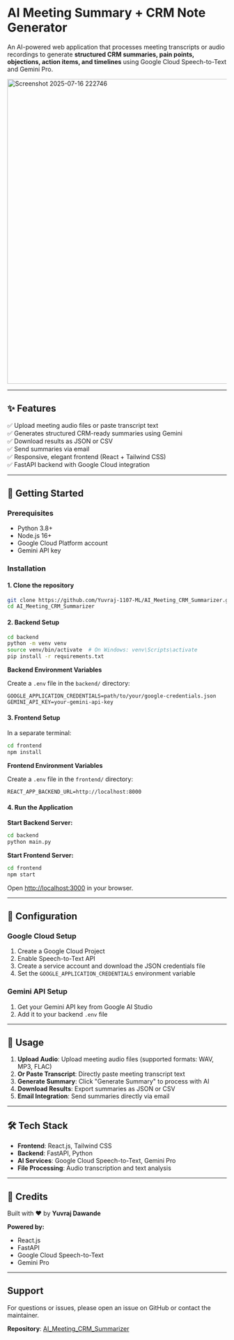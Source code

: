 # AI Meeting Summary + CRM Note Generator

An AI-powered web application that processes meeting transcripts or audio recordings to generate **structured CRM summaries, pain points, objections, action items, and timelines** using Google Cloud Speech-to-Text and Gemini Pro.

<img width="1000" height="700" alt="Screenshot 2025-07-16 222746" src="https://github.com/user-attachments/assets/b9e5c4cc-a96d-4f9c-88de-df4194e73af0" />




---

## ✨ Features

✅ Upload meeting audio files or paste transcript text  
✅ Generates structured CRM-ready summaries using Gemini  
✅ Download results as JSON or CSV  
✅ Send summaries via email  
✅ Responsive, elegant frontend (React + Tailwind CSS)  
✅ FastAPI backend with Google Cloud integration

---

## 🚀 Getting Started

### Prerequisites

- Python 3.8+
- Node.js 16+
- Google Cloud Platform account
- Gemini API key

### Installation

#### 1. Clone the repository

```bash
git clone https://github.com/Yuvraj-1107-ML/AI_Meeting_CRM_Summarizer.git
cd AI_Meeting_CRM_Summarizer
```

#### 2. Backend Setup

```bash
cd backend
python -m venv venv
source venv/bin/activate  # On Windows: venv\Scripts\activate
pip install -r requirements.txt
```

**Backend Environment Variables**

Create a `.env` file in the `backend/` directory:

```env
GOOGLE_APPLICATION_CREDENTIALS=path/to/your/google-credentials.json
GEMINI_API_KEY=your-gemini-api-key
```

#### 3. Frontend Setup

In a separate terminal:

```bash
cd frontend
npm install
```

**Frontend Environment Variables**

Create a `.env` file in the `frontend/` directory:

```env
REACT_APP_BACKEND_URL=http://localhost:8000
```

#### 4. Run the Application

**Start Backend Server:**

```bash
cd backend
python main.py
```

**Start Frontend Server:**

```bash
cd frontend
npm start
```

Open [http://localhost:3000](http://localhost:3000) in your browser.

---

## 🔧 Configuration

### Google Cloud Setup

1. Create a Google Cloud Project
2. Enable Speech-to-Text API
3. Create a service account and download the JSON credentials file
4. Set the `GOOGLE_APPLICATION_CREDENTIALS` environment variable

### Gemini API Setup

1. Get your Gemini API key from Google AI Studio
2. Add it to your backend `.env` file

---

## 🎯 Usage

1. **Upload Audio**: Upload meeting audio files (supported formats: WAV, MP3, FLAC)
2. **Or Paste Transcript**: Directly paste meeting transcript text
3. **Generate Summary**: Click "Generate Summary" to process with AI
4. **Download Results**: Export summaries as JSON or CSV
5. **Email Integration**: Send summaries directly via email

---

## 🛠️ Tech Stack

- **Frontend**: React.js, Tailwind CSS
- **Backend**: FastAPI, Python
- **AI Services**: Google Cloud Speech-to-Text, Gemini Pro
- **File Processing**: Audio transcription and text analysis

---

## 🌟 Credits

Built with ❤️ by **Yuvraj Dawande**

**Powered by:**
- React.js
- FastAPI
- Google Cloud Speech-to-Text
- Gemini Pro

---

##  Support

For questions or issues, please open an issue on GitHub or contact the maintainer.

**Repository**: [AI_Meeting_CRM_Summarizer](https://github.com/Yuvraj-1107-ML/AI_Meeting_CRM_Summarizer)

